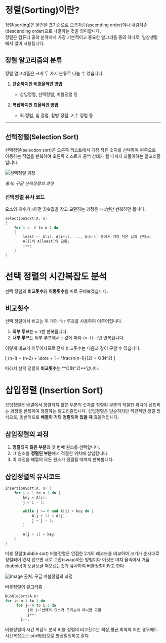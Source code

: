 # 정렬(Sorting)이란?

정렬(sorting)은 물건을 크기순으로 오름차순(ascending order)이나 내림차순(descending order)으로 나열하는 것을 의미합니다.  
정렬은 컴퓨터 공학 분야에서 가장 기본적이고 중요한 알고리즘 중의 하나로, 일상생활에서 많이 사용됩니다.

## 정렬 알고리즘의 분류

정렬 알고리즘은 크게 두 가지 분류로 나눌 수 있습니다:

1. **단순하지만 비효율적인 방법**  
   - 삽입정렬, 선택정렬, 버블정렬 등

2. **복잡하지만 효율적인 방법**  
   - 퀵 정렬, 힙 정렬, 합병 정렬, 기수 정렬 등

---

## 선택정렬(Selection Sort)

선택정렬(selection sort)은 오른쪽 리스트에서 가장 작은 숫자를 선택하여 왼쪽으로 이동하는 작업을 반복하여 오른쪽 리스트가 공백 상태가 될 때까지 되풀이하는 알고리즘입니다.

![선택정렬 과정](https://github.com/user-attachments/assets/eb5b6d1d-8d83-4175-985b-018c52f8c75f)

*출처: 구글 선택정렬의 과정*

### 선택정렬 유사 코드

요소의 개수가 `n`이면 최솟값을 찾고 교환하는 과정은 `n-1`번만 반복하면 됩니다.

```cpp
selectionSort(A, n) 
{
    for i <- 0 to n-1 do 
    {
        least <- A[i], A[i+1], ..., A[n-1] 중에서 가장 작은 값의 인덱스;
        A[i]와 A[least]의 교환;
        i++;
    }
}
```
# 선택 정렬의 시간복잡도 분석

선택 정렬의 **비교횟수**와 **이동횟수**를 따로 구해보겠습니다.

## 비교횟수

선택 정렬에서 비교는 두 개의 `for` 루프를 사용하여 이루어집니다.

1. **외부 루프**는 `n-1`번 반복됩니다.
2. **내부 루프**는 외부 루프에서 `i` 값에 따라 `(n-1)-i`번 반복됩니다.

이렇게 비교가 이루어지므로 전체 비교횟수는 다음과 같이 구할 수 있습니다.

\[
(n-1) + (n-2) + \dots + 1 = \frac{n(n-1)}{2} = O(N^2)
\]

따라서 선택 정렬의 **비교횟수**는 **O(N^2)**입니다.

# 삽입정렬 (Insertion Sort)

삽입정렬은 배열에서 정렬되지 않은 부분의 숫자를 정렬된 부분의 적절한 위치에 삽입하는 과정을 반복하여 정렬하는 알고리즘입니다. 삽입정렬은 단순하지만 직관적인 정렬 방식으로, 일반적으로 **배열이 거의 정렬되어 있을 때** 효율적입니다.

## 삽입정렬의 과정

1. **정렬되지 않은 부분**의 첫 번째 원소를 선택합니다.
2. 그 원소를 **정렬된 부분**에서 적절한 위치에 삽입합니다.
3. 이 과정을 배열의 모든 원소가 정렬될 때까지 반복합니다.

## 삽입정렬의 유사코드

```cpp
insertionSort(A, n) {
    for i = 1 to n-1 do {
        key = A[i];
        j = i - 1;
        
        while j >= 0 and A[j] > key do {
            A[j + 1] = A[j];
            j = j - 1;
        }
        
        A[j + 1] = key;
    }
}
```



버블 정렬(bubble sort)
버블정렬은 인접한 2개의 레코드를 비교하여 크기가 순서대로 정렬되어 있지 않으면 서로 교환(swap)하는 방법이다
이것은 마치 물속에서 거품(bubble)이  보글보글 떠오르는것과 유사하여 버블정렬이라고 한다


![Image](https://github.com/user-attachments/assets/3cc4ccfc-af80-44a6-8888-421f61412358)
출처: 구글 버블정렬의 과정


버블정렬의 알고리즘
```cpp
BubbleSort(A,n)
for i<-n-1 to 1 do
     for j<-0 to i-1 do
          j와 j+1번째의 요소가 크기순이 아니면 교환
          j++;
       i--;
```

버블정렬의 시간 복잡도 분석
버블 정렬의 비교횟수는 최상,평균,최악의 어떤 경우에도 시간복잡도는 o(n제곱)으로  항상일정하고 같다 
